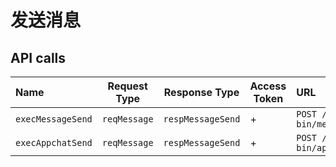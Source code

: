 # 发送消息

## API calls

Name|Request Type|Response Type|Access Token|URL
:---|------------|-------------|------------|:--
`execMessageSend`|`reqMessage`|`respMessageSend`|+|`POST /cgi-bin/message/send`
`execAppchatSend`|`reqMessage`|`respMessageSend`|+|`POST /cgi-bin/appchat/send`
